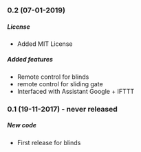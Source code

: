 ### 0.2 (07-01-2019)
##### License
* Added MIT License 
##### Added features
* Remote control for blinds
* remote control for sliding gate
* Interfaced with Assistant Google + IFTTT

### 0.1 (19-11-2017) - never released
##### New code
* First release for blinds
